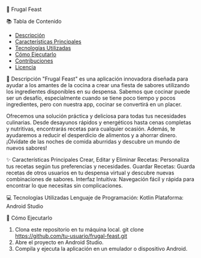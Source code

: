 🌟 Frugal Feast

📚 Tabla de Contenido
- [Descripción](#descripción)
- [Características Principales](#características-principales)
- [Tecnologías Utilizadas](#tecnologías-utilizadas)
- [Cómo Ejecutarlo](#cómo-ejecutarlo)
- [Contribuciones](#contribuciones)
- [Licencia](#licencia)


🥘 Descripción
"Frugal Feast" es una aplicación innovadora diseñada para ayudar a los amantes de la cocina a crear una fiesta de sabores utilizando los ingredientes disponibles en su despensa. Sabemos que cocinar puede ser un desafío, especialmente cuando se tiene poco tiempo y pocos ingredientes, pero con nuestra app, cocinar se convertirá en un placer.

Ofrecemos una solución práctica y deliciosa para todas tus necesidades culinarias. Desde desayunos rápidos y energéticos hasta cenas completas y nutritivas, encontrarás recetas para cualquier ocasión. Además, te ayudaremos a reducir el desperdicio de alimentos y a ahorrar dinero. ¡Olvídate de las noches de comida aburridas y descubre un mundo de nuevos sabores!

✨ Características Principales
Crear, Editar y Eliminar Recetas: Personaliza tus recetas según tus preferencias y necesidades.
Guardar Recetas: Guarda recetas de otros usuarios en tu despensa virtual y descubre nuevas combinaciones de sabores.
Interfaz Intuitiva: Navegación fácil y rápida para encontrar lo que necesitas sin complicaciones.

💻 Tecnologías Utilizadas
Lenguaje de Programación: Kotlin
Plataforma: Android Studio

🚀 Cómo Ejecutarlo
1. Clona este repositorio en tu máquina local.
git clone https://github.com/tu-usuario/frugal-feast.git
2. Abre el proyecto en Android Studio.
3. Compila y ejecuta la aplicación en un emulador o dispositivo Android.

